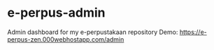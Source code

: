 # e-perpus-admin
Admin dashboard for my e-perpustakaan repository
Demo: https://e-perpus-zen.000webhostapp.com/admin
